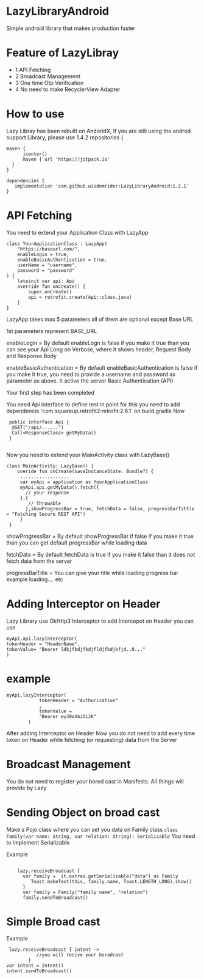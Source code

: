 # LazyLibraryAndroid


 Simple android library that makes production faster
 
 # Feature of LazyLibray
 - 1 API Fetching 
 - 2 Broadcast Management
 - 3 One time Otp Verification
 - 4 No need to make RecyclerView Adapter
 
 
 # How to use 
 
 Lazy Libray has been rebuilt on AndoridX, If you are still using the androd support Library, please use 1.4.2 
 repositories {
  ```
  maven {
        jcenter()
        maven { url 'https://jitpack.io'
    }
}
```
```
dependencies {
   implementation 'com.github.wisdomrider:LazyLibraryAndroid:1.2.1' 
}
```


# API Fetching
You need to extend your Application Class with LazyApp
```
class YourApplicationClass : LazyApp(
    "https://baseurl.com/",
    enableLogin = true,
    enableBasicAuthentication = true,
    userName = "username",
    password = "password"
) {
    lateinit var api: Api
    override fun onCreate() {
        super.onCreate()
        api = retrofit.create(Api::class.java)
    }
}
```

 LazyApp takes max 5 parameters all of them are optional except Base URL
 
 1st  parameters represent BASE_URL 
 
enableLogin = By default enableLogn is false if you make it true than you can see your Api Long on Verbose, where it   shows  header, Request Body and Response Body

enableBasicAuthentication = By default enableBasicAuthentication is false if you make it true, you need to provide a username and password as parameter as above. It active the server Basic Authentication (API)
 
Your first step has been completed

You need Api interface to define rest in point for this you need to add dependencie 'com.squareup.retrofit2:retrofit:2.6.1' on build.gradle
Now
```
 public interface Api {
  @GET("/api/......")
  Call<ResponseClass> getMyData()
 }
 
```
Now you need to extend your MainActivity class with LazyBase()
```
class MainActivity: LazyBase() {
    overide fun onCreate(saveInstanceState: Bundle?) {
     ..................
     var myApi = application as YourApplicationClass 
     myApi.api.getMyData().fetch({
       // your response      
     },{
        // Throwable  
       },showProgressBar = true, fetchData = false, progressBarTittle = "Fetching Secure REST API")
     }
 }
 ```
showProgressBar = By default showProgressBar if false if you make it true than you can get default progressBar while  loading data  
 
 fetchData = By default fetchData is true if you make it false than it does not fetch data from the server
 
 progressBarTitle = You can give your title while loading progress bar example loading.... etc

# Adding Interceptor on Header
Lazy Library use OkHttp3 Interceptor to add Intercepot on Header you can use
```
myApi.api.lazyInterceptor(
tokenHeader = "HeaderName",
tokenValue= "Bearer ldkjfkdjfkdjfldjfkdjkfjd..0..."
)
```
# example
```
myApi.lazyInterceptor(
            tokenHeader = "Authorization"
            ,
            tokenValue =
            "Bearer eyJ0eXAiOiJK"
        )
```     
After adding Interceptor on Header Now you do not need to add every time token on Header while fetching (or requesting) data from the Server


# Broadcast Management
 You do not need to register your bored cast in Manifests. All things will provide by Lazy
 
 # Sending Object on broad cast
  Make a Pojo class where you can set you data on Family class
  `
  class Family(var name: String, var relation: String): Serializable
  `
  You need to implement Serializable
  
  Example
  ```

      lazy.receiveBroadcast {
        var family =  it.extras.getSerializable("data") as Family
           Toast.makeText(this, family.name, Toast.LENGTH_LONG).show()
        }
        var family = Family("family name", "relation")
        family.sendToBroadcast()
```
        
# Simple Broad cast
Example
```
 lazy.receiveBroadcast { intent ->
           //you will recive your boradcast
        }
var intent = Intent()
intent.sendToBroadcast()
```
